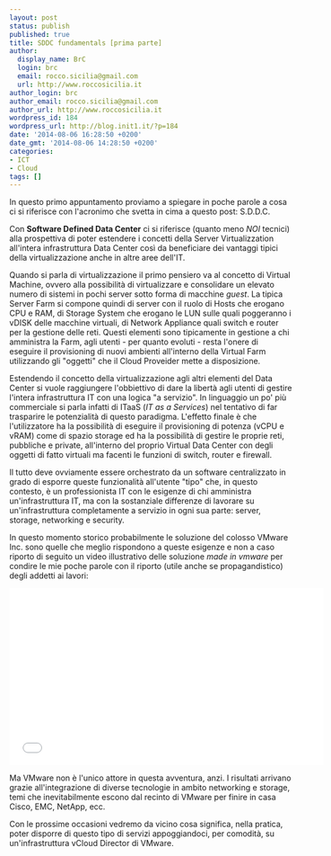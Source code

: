 ```yaml
---
layout: post
status: publish
published: true
title: SDDC fundamentals [prima parte]
author:
  display_name: BrC
  login: brc
  email: rocco.sicilia@gmail.com
  url: http://www.roccosicilia.it
author_login: brc
author_email: rocco.sicilia@gmail.com
author_url: http://www.roccosicilia.it
wordpress_id: 184
wordpress_url: http://blog.init1.it/?p=184
date: '2014-08-06 16:28:50 +0200'
date_gmt: '2014-08-06 14:28:50 +0200'
categories:
- ICT
- Cloud
tags: []
---
```

<p>In questo primo appuntamento proviamo a spiegare in poche parole a cosa ci si riferisce con l'acronimo che svetta in cima a questo post: S.D.D.C.</p>
<p>Con <strong>Software Defined Data Center</strong> ci si riferisce (quanto meno <em>NOI</em> tecnici) alla prospettiva di poter estendere i concetti della Server Virtualizzation all'intera infrastruttura Data Center così da beneficiare dei vantaggi tipici della virtualizzazione anche in altre aree dell'IT.</p>
<p>Quando si parla di virtualizzazione il primo pensiero va al concetto di Virtual Machine, ovvero alla possibilità di virtualizzare e consolidare un elevato numero di sistemi in pochi server sotto forma di macchine <em>guest</em>. La tipica Server Farm si compone quindi di server con il ruolo di Hosts che erogano CPU e RAM, di Storage System che erogano le LUN sulle quali poggeranno i vDISK delle macchine virtuali, di Network Appliance quali switch e router per la gestione delle reti. Questi elementi sono tipicamente in gestione a chi amministra la Farm, agli utenti - per quanto evoluti - resta l'onere di eseguire il provisioning di nuovi ambienti all'interno della Virtual Farm utilizzando gli "oggetti" che il Cloud Proveider mette a disposizione.</p>
<p>Estendendo il concetto della virtualizzazione agli altri elementi del Data Center si vuole raggiungere l'obbiettivo di dare la libertà agli utenti di gestire l'intera infrastruttura IT con una logica "a servizio". In linguaggio un po' più commerciale si parla infatti di ITaaS (<em>IT as a Services</em>) nel tentativo di far trasparire le potenzialità di questo paradigma. L'effetto finale è che l'utilizzatore ha la possibilità di eseguire il provisioning di potenza (vCPU e vRAM) come di spazio storage ed ha la possibilità di gestire le proprie reti, pubbliche e private, all'interno del proprio Virtual Data Center con degli oggetti di fatto virtuali ma facenti le funzioni di switch, router e firewall.</p>
<p>Il tutto deve ovviamente essere orchestrato da un software centralizzato in grado di esporre queste funzionalità all'utente "tipo" che, in questo contesto, è un professionista IT con le esigenze di chi amministra un'infrastruttura IT, ma con la sostanziale differenze di lavorare su un'infrastruttura completamente a servizio in ogni sua parte: server, storage, networking e security.</p>
<p>In questo momento storico probabilmente le soluzione del colosso VMware Inc. sono quelle che meglio rispondono a queste esigenze e non a caso riporto di seguito un video illustrativo delle soluzione <em>made in vmware</em> per condire le mie poche parole con il riporto (utile anche se propagandistico) degli addetti ai lavori:</p>
<p><iframe src="//www.youtube.com/embed/Jf0KdjpxgCI" width="560" height="315" frameborder="0" allowfullscreen="allowfullscreen"></iframe></p>
<p>Ma VMware non è l'unico attore in questa avventura, anzi. I risultati arrivano grazie all'integrazione di diverse tecnologie in ambito networking e storage, temi che inevitabilmente escono dal recinto di VMware per finire in casa Cisco, EMC, NetApp, ecc.</p>
<p>Con le prossime occasioni vedremo da vicino cosa significa, nella pratica, poter disporre di questo tipo di servizi appoggiandoci, per comodità, su un'infrastruttura vCloud Director di VMware.</p>
